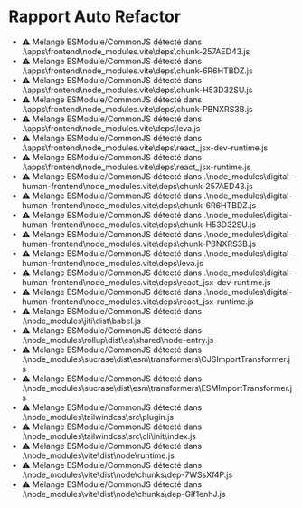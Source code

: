 # Rapport Auto Refactor

- ⚠️ Mélange ESModule/CommonJS détecté dans .\apps\frontend\node_modules\.vite\deps\chunk-257AED43.js
- ⚠️ Mélange ESModule/CommonJS détecté dans .\apps\frontend\node_modules\.vite\deps\chunk-6R6HTBDZ.js
- ⚠️ Mélange ESModule/CommonJS détecté dans .\apps\frontend\node_modules\.vite\deps\chunk-H53D32SU.js
- ⚠️ Mélange ESModule/CommonJS détecté dans .\apps\frontend\node_modules\.vite\deps\chunk-PBNXRS3B.js
- ⚠️ Mélange ESModule/CommonJS détecté dans .\apps\frontend\node_modules\.vite\deps\leva.js
- ⚠️ Mélange ESModule/CommonJS détecté dans .\apps\frontend\node_modules\.vite\deps\react_jsx-dev-runtime.js
- ⚠️ Mélange ESModule/CommonJS détecté dans .\apps\frontend\node_modules\.vite\deps\react_jsx-runtime.js
- ⚠️ Mélange ESModule/CommonJS détecté dans .\node_modules\digital-human-frontend\node_modules\.vite\deps\chunk-257AED43.js
- ⚠️ Mélange ESModule/CommonJS détecté dans .\node_modules\digital-human-frontend\node_modules\.vite\deps\chunk-6R6HTBDZ.js
- ⚠️ Mélange ESModule/CommonJS détecté dans .\node_modules\digital-human-frontend\node_modules\.vite\deps\chunk-H53D32SU.js
- ⚠️ Mélange ESModule/CommonJS détecté dans .\node_modules\digital-human-frontend\node_modules\.vite\deps\chunk-PBNXRS3B.js
- ⚠️ Mélange ESModule/CommonJS détecté dans .\node_modules\digital-human-frontend\node_modules\.vite\deps\leva.js
- ⚠️ Mélange ESModule/CommonJS détecté dans .\node_modules\digital-human-frontend\node_modules\.vite\deps\react_jsx-dev-runtime.js
- ⚠️ Mélange ESModule/CommonJS détecté dans .\node_modules\digital-human-frontend\node_modules\.vite\deps\react_jsx-runtime.js
- ⚠️ Mélange ESModule/CommonJS détecté dans .\node_modules\jiti\dist\babel.js
- ⚠️ Mélange ESModule/CommonJS détecté dans .\node_modules\rollup\dist\es\shared\node-entry.js
- ⚠️ Mélange ESModule/CommonJS détecté dans .\node_modules\sucrase\dist\esm\transformers\CJSImportTransformer.js
- ⚠️ Mélange ESModule/CommonJS détecté dans .\node_modules\sucrase\dist\esm\transformers\ESMImportTransformer.js
- ⚠️ Mélange ESModule/CommonJS détecté dans .\node_modules\tailwindcss\src\plugin.js
- ⚠️ Mélange ESModule/CommonJS détecté dans .\node_modules\tailwindcss\src\cli\init\index.js
- ⚠️ Mélange ESModule/CommonJS détecté dans .\node_modules\vite\dist\node\runtime.js
- ⚠️ Mélange ESModule/CommonJS détecté dans .\node_modules\vite\dist\node\chunks\dep-7WSsXf4P.js
- ⚠️ Mélange ESModule/CommonJS détecté dans .\node_modules\vite\dist\node\chunks\dep-Glf1enhJ.js
